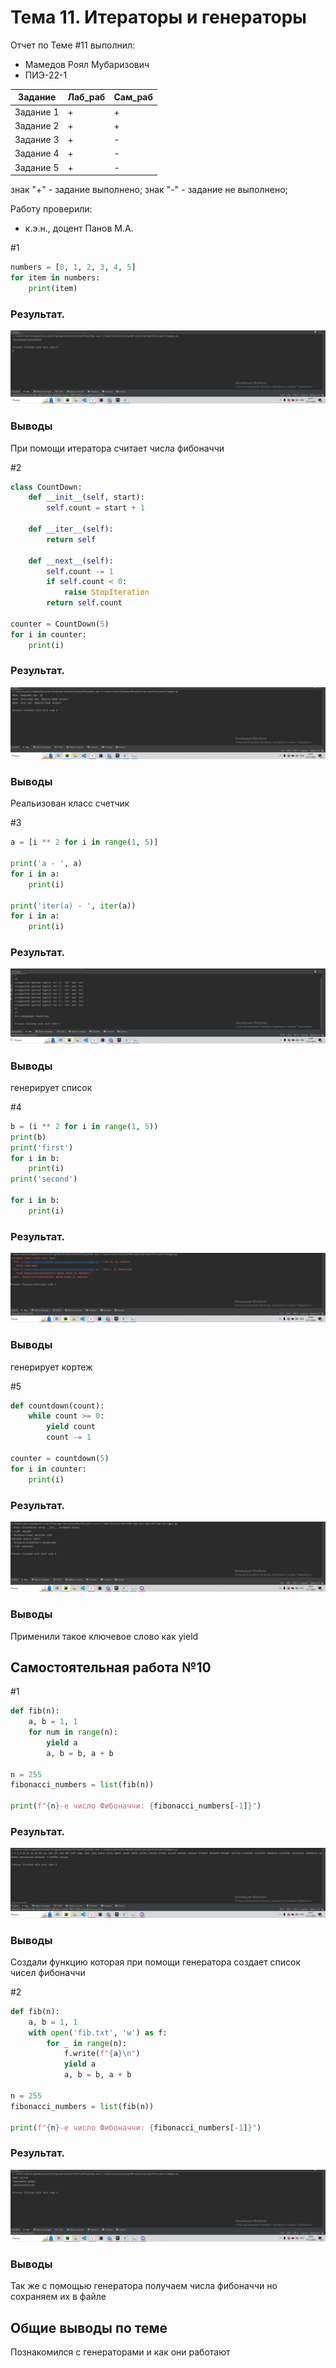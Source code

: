 # Тема 11. Итераторы и генераторы
Отчет по Теме #11 выполнил:
- Мамедов Роял Мубаризович
- ПИЭ-22-1

| Задание    | Лаб_раб | Сам_раб |
|------------|---------|---------|
| Задание 1  | +       | +       |
| Задание 2  | +       | +       |
| Задание 3  | +       | -       |
| Задание 4  | +       | -       |
| Задание 5  | +       | -       |


знак "+" - задание выполнено; знак "-" - задание не выполнено;

Работу проверили:
- к.э.н., доцент Панов М.А.

#1

```python
numbers = [0, 1, 2, 3, 4, 5]
for item in numbers:
    print(item)
```
### Результат.

![Меню](picsLab/1.png)

### Выводы
При помощи итератора считает числа фибоначчи


#2

```python
class CountDown:
    def __init__(self, start):
        self.count = start + 1

    def __iter__(self):
        return self

    def __next__(self):
        self.count -= 1
        if self.count < 0:
            raise StopIteration
        return self.count

counter = CountDown(5)
for i in counter:
    print(i)
```
### Результат.

![Меню](picsLab/2.png)

### Выводы 
Реальизован класс счетчик 

#3

```python
a = [i ** 2 for i in range(1, 5)]

print('a - ', a)
for i in a:
    print(i)

print('iter(a) - ', iter(a))
for i in a:
    print(i)

```
### Результат.

![Меню](picsLab/3.png)

### Выводы 
генерирует список
  
#4


```python
b = (i ** 2 for i in range(1, 5))
print(b)
print('first')
for i in b:
    print(i)
print('second')

for i in b:
    print(i)
```
### Результат.

![Меню](picsLab/4.png)

### Выводы
генерирует кортеж

#5


```python
def countdown(count):
    while count >= 0:
        yield count
        count -= 1

counter = countdown(5)
for i in counter:
    print(i)

```
### Результат.

![Меню](picsLab/5.png)

### Выводы
Применили такое ключевое слово как yield

## Самостоятельная работа №10
#1

```python
def fib(n):
    a, b = 1, 1
    for num in range(n):
        yield a
        a, b = b, a + b

n = 255
fibonacci_numbers = list(fib(n))

print(f"{n}-е число Фибоначчи: {fibonacci_numbers[-1]}")
```
### Результат.

![Меню](picsSam/1.png)

### Выводы
Создали функцию которая при помощи генератора создает список чисел фибоначчи

#2

```python
def fib(n):
    a, b = 1, 1
    with open('fib.txt', 'w') as f:
        for _ in range(n):
            f.write(f"{a}\n")
            yield a
            a, b = b, a + b

n = 255
fibonacci_numbers = list(fib(n))

print(f"{n}-е число Фибоначчи: {fibonacci_numbers[-1]}")
```
### Результат.

![Меню](picsSam/2.png)


### Выводы
Так же с помощью генератора получаем числа фибоначчи но сохраняем их в файле

## Общие выводы по теме
Познакомился с генераторами и как они работают
